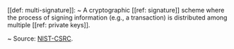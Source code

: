 [[def: multi-signature]]:
~ A cryptographic [[ref: signature]] scheme where the process of signing information (e.g., a transaction) is distributed among multiple [[ref: private keys]].

~ Source: [NIST-CSRC](https://csrc.nist.gov/glossary/term/multi_signature).


